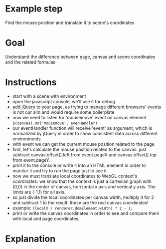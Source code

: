 Example step
============
Find the mouse position and translate it to scene's coordinates

Goal
====
Understand the difference between page, canvas and scene coordinates and the related formulas

Instructions
============
- start with a scene with environment
- open the javascript console, we'll use it for debug
- add jQuery to your page, as trying to manage different browsers' events is not our aim and would require some boilerplate
- now we need to listen for 'mousemove' event on canvas element `$(canvas).on('mousemove', evenHandler)`
- our eventHandler function will receive 'event' as argument, which is normalized by jQuery in order to show consistent data across
different environments
- with event we can get the current mouse position related to the page
- first, let's calculate the mouse position related to the canvas: just subtract canvas.offset().left from event.pageX and
canvas.offset().top from event.pageY.
- print it to the console or write it into an HTML element in order to monitor it and try to run the page just to see it
- now we must translate local coordinates to WebGL context's coordinates: we know that the context is just a cartesian graph
with (0,0) in the center of canvas, horizontal x axis and vertical y axis. The limits are (-1,1) for all axis.
- so just divide the local coordinates per canvas width, multiply it for 2 and subtract 1 to the result: these are the real canvas
 coordinates!
- example: `(localX / renderer.domElement.width) * 2 - 1;`
- print or write the canvas coordinates in order to see and compare them with local and page coordinates.  

Explanation
===========
